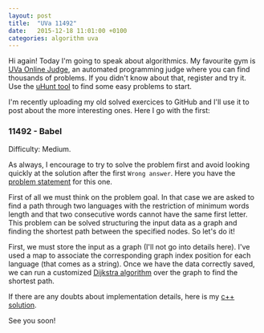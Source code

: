 ```yaml
---
layout: post
title:  "UVa 11492"
date:   2015-12-18 11:01:00 +0100
categories: algorithm uva
---
```


Hi again! Today I'm going to speak about algorithmics.
My favourite gym is [UVa Online Judge](https://uva.onlinejudge.org/),
an automated programming judge where you can find thousands of problems.
If you didn't know about that, register and try it.
Use the [uHunt tool](http://uhunt.felix-halim.net)
to find some easy problems to start.

I'm recently uploading my old solved exercices to GitHub and I'll use it
to post about the more interesting ones. Here I go with the first:

### 11492 - Babel
Difficulty: Medium.

As always, I encourage to try to solve the problem first and
avoid looking quickly at the solution after the first `Wrong answer`.
Here you have the
[problem statement](https://uva.onlinejudge.org/index.php?option=com_onlinejudge&Itemid=8&page=show_problem&problem=2487)
for this one.

First of all we must think on the problem goal. In that case we are asked to
find a path through two languages with the restriction of minimum words length
and that two consecutive words cannot have the same first letter.
This problem can be solved structuring the input data as a graph and finding
the shortest path between the specified nodes. So let's do it!

First, we must store the input as a graph
(I'll not go into details here).
I've used a map to associate the corresponding graph index position
for each language (that comes as a string).
Once we have the data correctly saved, we can run a customized
[Dijkstra algorithm](https://en.wikipedia.org/wiki/Dijkstra%27s_algorithm)
over the graph to find the shortest path.

If there are any doubts about implementation details, here is my [c++ solution](https://github.com/jordifierro/uva/blob/master/11492.cc).

See you soon!
